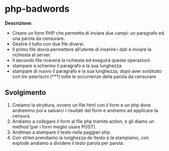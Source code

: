 php-badwords
===

**Descrizione:**

- Creare un form PHP che permetta di inviare due campi: un paragrafo ed una parola da censurare.
- Gestire il tutto con due file diversi.
- Il primo file dovrà permettere all’utente di inserire i dati e inviare la richiesta al server.
- Il secondo file riceverà la richiesta ed eseguirà queste operazioni:
- stampare a schermo il paragrafo e la sua lunghezza
- stampare di nuovo il paragrafo e la sua lunghezza, dopo aver sostituito con tre asterischi (***) tutte le occorrenze della parola da censurare

## Svolgimento

1. Creiamo la struttura, ovvero un file html con il form e un php dove andremmo poi a salvarci i risultati del form e andremo ad applicare la censura.
2. Andiamo a collegare il form al file php tramite action, e gli diamo un method (per i form meglio usare POST).
3. Andimao a stampare il testo nella paggian php.
4. Con strlen prendiamo la lunghezza de ltesto e la stampiamo, con explode andiamo a dividere il testo parola per parola.